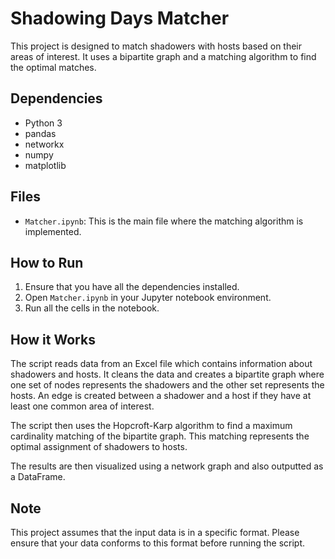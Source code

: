 # Shadowing Days Matcher

This project is designed to match shadowers with hosts based on their areas of interest. It uses a bipartite graph and a matching algorithm to find the optimal matches.

## Dependencies

- Python 3
- pandas
- networkx
- numpy
- matplotlib

## Files

- `Matcher.ipynb`: This is the main file where the matching algorithm is implemented.

## How to Run

1. Ensure that you have all the dependencies installed.
2. Open `Matcher.ipynb` in your Jupyter notebook environment.
3. Run all the cells in the notebook.

## How it Works

The script reads data from an Excel file which contains information about shadowers and hosts. It cleans the data and creates a bipartite graph where one set of nodes represents the shadowers and the other set represents the hosts. An edge is created between a shadower and a host if they have at least one common area of interest.

The script then uses the Hopcroft-Karp algorithm to find a maximum cardinality matching of the bipartite graph. This matching represents the optimal assignment of shadowers to hosts.

The results are then visualized using a network graph and also outputted as a DataFrame.

## Note

This project assumes that the input data is in a specific format. Please ensure that your data conforms to this format before running the script.

